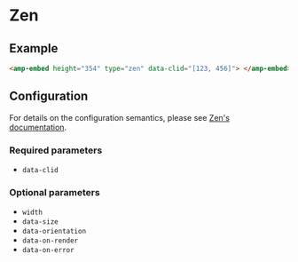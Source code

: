 <!---
Copyright 2017 The AMP HTML Authors. All Rights Reserved.

Licensed under the Apache License, Version 2.0 (the "License");
you may not use this file except in compliance with the License.
You may obtain a copy of the License at

      http://www.apache.org/licenses/LICENSE-2.0

Unless required by applicable law or agreed to in writing, software
distributed under the License is distributed on an "AS-IS" BASIS,
WITHOUT WARRANTIES OR CONDITIONS OF ANY KIND, either express or implied.
See the License for the specific language governing permissions and
limitations under the License.
-->

# Zen

## Example

```html
<amp-embed height="354" type="zen" data-clid="[123, 456]"> </amp-embed>
```

## Configuration

For details on the configuration semantics, please see [Zen's documentation](https://yandex.ru/support/zen/index.html).

### Required parameters

-   `data-clid`

### Optional parameters

-   `width`
-   `data-size`
-   `data-orientation`
-   `data-on-render`
-   `data-on-error`
